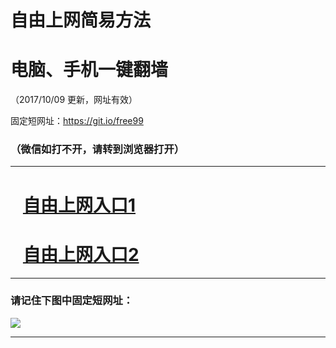 ﻿# 自由上网简易方法

# 电脑、手机一键翻墙

（2017/10/09 更新，网址有效）

固定短网址：https://git.io/free99

### （微信如打不开，请转到浏览器打开）


***





# &nbsp;&nbsp; <a href="http://ft2233130668.fwq-tz-1001.info/fwqtz01.html?t=10090018716 " target="_blank">自由上网入口1</a>
# &nbsp;&nbsp; <a href="http://ft2199010832.fwq-tz-1002.info/fwqtz02.html?t=100900128361 " target="_blank">自由上网入口2</a>
***

### 请记住下图中固定短网址：

<img src="https://s3-us-west-2.amazonaws.com/fwq-1001/yjfq-20170905okok.png" /> 


***

